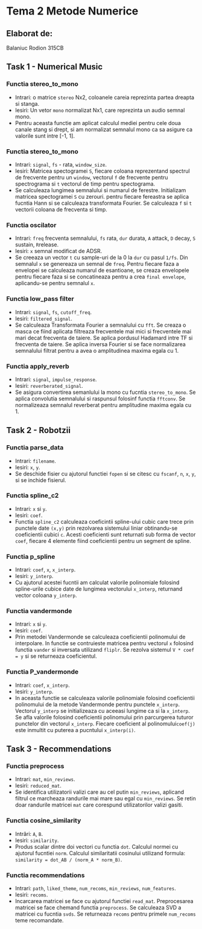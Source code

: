 # Tema 2 Metode Numerice 

## Elaborat de:

Balaniuc Rodion 315CB

## Task 1 - Numerical Music

### Functia stereo_to_mono 
* Intrari: o matrice `stereo` Nx2, coloanele careia reprezinta partea dreapta si stanga.
* Iesiri: Un vetor `mono` normalizat Nx1, care reprezinta un audio semnal mono.
* Pentru aceasta functie am aplicat calculul mediei pentru cele doua canale stang si drept, si am normalizat semnalul mono ca sa asigure ca valorile sunt intre [-1, 1].

### Functia stereo_to_mono 
* Intrari: `signal`, `fs` - rata, `window_size`.
* Iesiri: Matricea spectogramei `S`, fiecare coloana reprezentand spectrul de frecvente pentru un `window`, vectorul `f` de frecvente pentru spectrograma si `t` vectorul de timp pentru spectograma.
* Se calculeaza lungimea semnalului si numarul de ferestre. Initializam matricea spectogramei `S` cu zerouri. pentru fiecare fereastra se aplica fucntia Hann si se calculeaza transformata Fourier. Se calculeaza `f` si `t` vectorii coloana de frecventa si timp.

### Functia oscilator 
* Intrari: `freq` frecventa semnalului, `fs` rata, `dur` durata, `A` attack, `D` decay, `S` sustain, `R`release.
* Iesiri: `x` semnal modificat de ADSR.
* Se creeaza un vector `t` cu sample-uri de la 0 la `dur` cu pasul `1/fs`. Din semnalul `x` se genereaza un semnal de `freq`. Pentru fiecare faza a envelopei se calculeaza numarul de esantioane, se creaza envelopele pentru fiecare faza si se concatineaza pentru a crea `final envelope`, aplicandu-se pentru semnalul `x`.

### Functia low_pass filter 
* Intrari: `signal`, `fs`, `cutoff_freq`.
* Iesiri: `filtered_signal`.
* Se calculeaza Transformata Fourier a semnalului cu `fft`. Se creaza o masca ce fiind aplicata filtreaza frecventele mai mici si frecventele mai mari decat frecventa de taiere. Se aplica pordusul Hadamard intre TF si frecventa de taiere. Se aplica inversa Fourier si se face normalizarea semnalului filtrat pentru a avea o amplitudinea maxima egala cu 1.

### Functia apply_reverb 
* Intrari: `signal`, `impulse_response`.
* Iesiri: `reverberated_signal`.
* Se asigura convertirea semanlului la mono cu fucntia `stereo_to_mono`. Se aplica convolutia semnalului si raspunsul folosinf functia `fftconv`. Se normalizeaza semnalul reverberat pentru amplitudine maxima egala cu 1.

## Task 2 - Robotzii 

### Functia parse_data 
* Intrari: `filename`.
* Iesiri: `x`, `y`.
* Se deschide fisier cu ajutorul functiei `fopen` si se citesc cu `fscanf`, `n`, `x`, `y`, si se inchide fisierul.

### Functia spline_c2 
* Intrari: `x` si `y`.
* Iesiri: `coef`.
* Functia `spline_c2` calculeaza coeficintii spline-ului cubic care trece prin punctele date `(x,y)` prin rezolvarea sistemului liniar obtinandu-se coeficientii cubici `c`. Acesti coeficienti sunt returnati sub forma de vector `coef`, fiecare 4 elemente fiind coeficientii pentru un segment de spline.

### Functia p_spline 
* Intrari: `coef`, `x`, `x_interp`.
* Iesiri: `y_interp`.
* Cu ajutorul acestei fucntii am calculat valorile polinomiale folosind spline-urile cubice date de lungimea vectorului `x_interp`, returnand vector coloana `y_interp`.

### Functia vandermonde 
* Intrari: `x` si `y`.
* Iesiri: `coef`.
* Prin metodei Vandermonde se calculeaza coeficientii polinomului de interpolare. In functie se contruieste matricea pentru vectorul `x` folosind functia `vander` si inversata utilizand `fliplr`. Se rezolva sistemul `V * coef = y` si se returneaza coeficientul.

### Functia P_vandermonde 
* Intrari: `coef`, `x_interp`.
* Iesiri: `y_interp`.
* In aceasta functie se calculeaza valorile polinomiale folosind coeficientii polinomului de la metode Vandermonde pentru punctele `x_interp`. Vectorul `y_interp` se initializeaza cu aceeasi lungime ca si la `x_interp`. Se afla valorile folosind coeficientii polinomului 
prin parcurgerea tuturor punctelor din vectorul `x_interp`. Fiecare coeficient al polinomului`coef(j)` este inmultit cu puterea a pucntului `x_interp(i)`.

## Task 3 - Recommendations

### Functia preprocess
* Intrari: `mat`, `min_reviews`.
* Iesiri: `reduced_mat`.
* Se identifica utilizatorii valizi care au cel putin `min_reviews`, aplicand filtrul ce marcheaza randurile mai mare sau egal cu `min_reviews`. Se retin doar randurile matricei `mat` care corespund utilizatorilor valizi gasiti.

### Functia cosine_similarity
* Intrări: `A`, `B`.
* Iesiri: `similarity`.
* Produs scalar dintre doi vectori cu functia `dot`. Calculul normei cu ajutorul fucntiei `norm`. Calculul similaritatii cosinului utilizand formula: `similarity = dot_AB / (norm_A * norm_B)`.

### Functia recommendations
* Intrari: `path`, `liked_theme`, `num_recoms`, `min_reviews`, `num_features`.
* Iesiri: `recoms`.
* Incarcarea matricei se face cu ajutorul functiei `read_mat`. Preprocesarea matricei se face chemand functia `preprocess`. Se calculeaza SVD a matricei cu fucntia `svds`. Se returneaza `recoms` pentru primele `num_recoms` teme recomandate.






